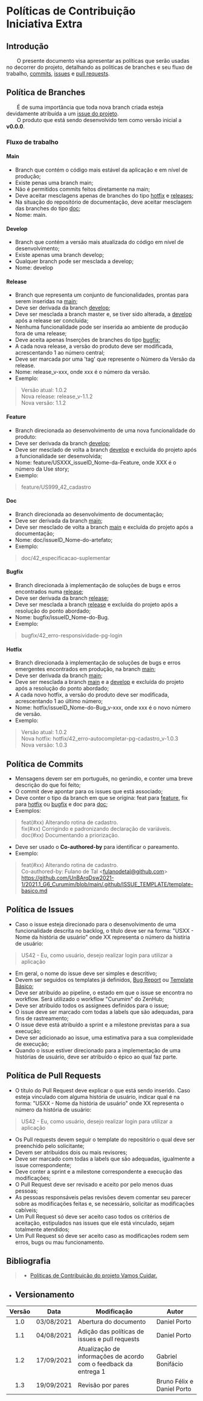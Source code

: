 # Políticas de Contribuição <br> <span class="rotulo-extra">Iniciativa Extra</span>

## Introdução
&emsp;&emsp;O presente documento visa apresentar as políticas que serão usadas no decorrer do projeto, detalhando as politicas de branches e seu fluxo de trabalho, [commits](https://github.com/UnBArqDsw2021-1/2021.1_G6_Curumim/commits/main), [issues](https://github.com/UnBArqDsw2021-1/2021.1_G6_Curumim/issues) e [pull requests](https://github.com/UnBArqDsw2021-1/2021.1_G6_Curumim/pulls).

## Política de Branches
&emsp;&emsp;É de suma importância que toda nova branch criada esteja devidamente atribuída a um [issue do projeto](https://github.com/UnBArqDsw2021-1/2021.1_G6_Curumim/issues).<br>
&emsp;&emsp;O produto que está sendo desenvolvido tem como versão inicial a **v0.0.0**.
### Fluxo de trabalho
#### Main
- Branch que contém o código mais estável da aplicação e em nível de produção;
- Existe penas uma branch main;
- Não é permitidos commits feitos diretamente na main;
- Deve aceitar mesclagens apenas de branches do tipo [hotfix](#hotfix) e [releases](#release);
- Na situação do repositório de documentação, deve aceitar mesclagem das branches do tipo [doc](#doc);
- Nome: main.

#### Develop
- Branch que contém a versão mais atualizada do código em nível de desenvolvimento;
- Existe apenas uma branch develop;
- Qualquer branch pode ser mesclada a develop;
- Nome: develop

#### Release
- Branch que representa um conjunto de funcionalidades, prontas para serem inseridas na [main](#main);
- Deve ser derivada da branch [develop](#develop);
- Deve ser mesclada a branch master e, se tiver sido alterada, a [develop](#develop) após a release ser concluída;
- Nenhuma funcionalidade pode ser inserida ao ambiente de produção fora de uma release;
- Deve aceita apenas Inserções de branches do tipo [bugfix](#bugfix);
- A cada nova release, a versão do produto deve ser modificada, acrescentando 1 ao número central;
- Deve ser marcada por uma 'tag' que represente o Número da Versão da release.
- Nome: release_v-xxx, onde xxx é o número da versão.
- Exemplo:
> Versão atual: 1.0.2<br>
> Nova release: release_v-1.1.2<br>
> Nova versão:  1.1.2  

#### Feature
- Branch direcionada ao desenvolvimento de uma nova funcionalidade do produto:
- Deve ser derivada da branch [develop](#develop);
- Deve ser mesclado de volta a branch [develop](#develop) e excluída do projeto após a funcionalidade ser desenvolvida;
- Nome: feature/USXXX_issueID_Nome-da-Feature, onde XXX é o número da Use story;
- Exemplo:
> feature/US999_42_cadastro

#### Doc
- Branch direcionada ao desenvolvimento de documentação;
- Deve ser derivada da branch [main](#main);
- Deve ser mesclado de volta a branch [main](#main) e excluída do projeto após a documentação;
- Nome: doc/issueID_Nome-do-artefato;
- Exemplo:
> doc/42_especificacao-suplementar

#### Bugfix
- Branch direcionada à implementação de soluções de bugs e erros encontrados numa [release](#release);
- Deve ser derivada da branch [release](#release);
- Deve ser mesclada a branch [release](#release) e excluída do projeto após a resolução do ponto abordado;
- Nome: bugfix/issueID_Nome-do-Bug.
- Exemplo:
> bugfix/42_erro-responsividade-pg-login

#### Hotfix
- Branch direcionada à implementação de soluções de bugs e erros emergentes encontrados em produção, na branch [main](#main);
- Deve ser derivada da branch [main](#main);
- Deve ser mesclada a branch [main](#main) e a [develop](#develop) e excluída do projeto após a resolução do ponto abordado;
- A cada novo hotfix, a versão do produto deve ser modificada, acrescentando 1 ao último número;
- Nome: hotfix/issueID_Nome-do-Bug_v-xxx, onde xxx é o novo número de versão.
- Exemplo:
> Versão atual: 1.0.2<br>
> Nova hotfix: hotfix/42_erro-autocompletar-pg-cadastro_v-1.0.3<br>
> Nova versão:  1.0.3 

## Política de Commits
- Mensagens devem ser em português, no gerúndio, e conter uma breve descrição do que foi feito;
- O commit deve apontar para os issues que está associado;
- Deve conter o tipo da branch em que se origina: feat para [feature](#feature), fix para [hotfix](#hotfix) ou [bugfix](#bugfix) e doc para [doc](#doc);
- Exemplos:

> feat(#xx) Alterando rotina de cadastro.<br>
> fix(#xx) Corrigindo e padronizando declaração de variáveis.<br>
> doc(#xx) Documentando a priorização.

- Deve ser usado o **Co-authored-by** para identificar o pareamento.
- Exemplo:

> feat(#xx) Alterando rotina de cadastro.<br>
> Co-authored-by: Fulano de Tal <<fulanodetal@github.com>>
https://github.com/UnBArqDsw2021-1/2021.1_G6_Curumim/blob/main/.github/ISSUE_TEMPLATE/template-basico.md
## Política de Issues
- Caso o issue esteja direcionado para o desenvolvimento de uma funcionalidade descrita no backlog, o título deve ser na forma: "USXX - Nome da história de usuário" onde XX representa o número da histíria de usuário:
> US42 - Eu, como usuário, desejo realizar login para utilizar a aplicação 
- Em geral, o nome do issue deve ser simples e descritivo;
- Devem ser seguidos os templates já definidos, [Bug Report](https://github.com/UnBArqDsw2021-1/2021.1_G6_Curumim/blob/main/.github/ISSUE_TEMPLATE/template-bug.md) ou [Template Básico](https://github.com/UnBArqDsw2021-1/2021.1_G6_Curumim/blob/main/.github/ISSUE_TEMPLATE/template-basico.md);
- Deve ser atribuído ao pipeline, o estado em que o issue se encontra no workflow. Será utilizado o workflow "Curumim" do ZenHub;
- Deve ser atribuído todos os assignees definidos para o issue;
- O issue deve ser marcado com todas a labels que são adequadas, para fins de rastreamento;
- O issue deve está atribuído a sprint e a milestone previstas para a sua execução;
- Deve ser adicionado ao issue, uma estimativa para a sua complexidade de execução;
- Quando o issue estiver direcionado para a implementação de uma histórias de usuário, deve ser atribuído o épico ao qual faz parte.

## Política de Pull Requests
- O título do Pull Request deve explicar o que está sendo inserido. Caso esteja vinculado com alguma história de usuário, indicar qual é na forma: "USXX - Nome da história de usuário" onde XX representa o número da história de usuário:
> US42 - Eu, como usuário, desejo realizar login para utilizar a aplicação 
- Os Pull requests devem seguir o template do repositório o qual deve ser preenchido pelo solicitante;
- Devem ser atribuídos dois ou mais revisores;
- Deve ser marcado com todas a labels que são adequadas, igualmente a issue correspondente;
- Deve conter a sprint e a milestone correspondente a execução das modificações;
- O Pull Request deve ser revisado e aceito por pelo menos duas pessoas;
- As pessoas responsáveis pelas revisões devem comentar seu parecer sobre as modificações feitas e, se necessário, solicitar as modificações cabíveis;
- Um Pull Request só deve ser aceito caso todos os critérios de aceitação, estipulados nas issues que ele está vinculado, sejam totalmente atendidos;
- Um Pull Request só deve ser aceito caso as modificações rodem sem erros, bugs ou mau funcionamento.

## Bibliografia
> - [Políticas de Contribuição do projeto Vamos Cuidar.](https://fga-eps-mds.github.io/2020.1-VC_Usuario/#/CONTRIBUTING)

- ## Versionamento
| Versão | Data | Modificação | Autor |
|:-:|--|--|--|
|1.0|03/08/2021| Abertura do documento | Daniel Porto |
|1.1|04/08/2021| Adição das políticas de issues e pull requests | Daniel Porto |
|1.2|17/09/2021| Atualização de informações de acordo com o feedback da entrega 1 | Gabriel Bonifácio |
|1.3|19/09/2021| Revisão por pares | Bruno Félix e Daniel Porto |